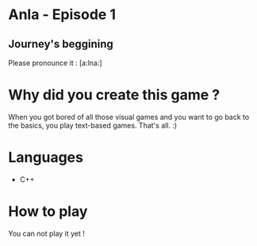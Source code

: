 # Anla - Episode 1
## Journey's beggining

Please pronounce it : [a:lna:]

# Why did you create this game ?

When you got bored of all those visual games and you want to go back to the basics, you play text-based games. That's all. :)

# Languages

* C++

# How to play

You can not play it yet !